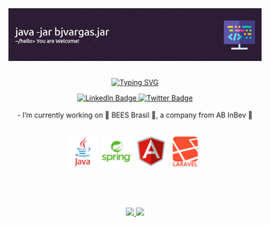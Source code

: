 
<div id="header" align="center">
<img src="https://github.com/bjvargas/bjvargas/blob/main/483525d6-8066-4d76-b195-d37d4c40c1d3.jpeg?raw=true" >
  <br><br>
  
[![Typing SVG](https://readme-typing-svg.herokuapp.com?center=true&vCenter=true&lines=Back-end+developer;Java+Ecosystem)](https://git.io/typing-svg)
  
<div id="badges">
  <a href="https://www.linkedin.com/in/bjvargas">
    <img src="https://img.shields.io/badge/LinkedIn-blue?style=for-the-badge&logo=linkedin&logoColor=white" alt="LinkedIn Badge"/>
  </a>
  <a href="https://twitter.com/bjvargas_jar">
    <img src="https://img.shields.io/badge/Twitter-blue?style=for-the-badge&logo=twitter&logoColor=white" alt="Twitter Badge"/>
  </a>
</div id="body" align="center">
  <br>
- I’m currently working on 🐝 BEES Brasil 🐝, a company from AB InBev 🍻  
  <br>  <br>
  <br>

</div>



<div align="center">
  <img src="https://github.com/devicons/devicon/blob/master/icons/java/java-original-wordmark.svg" title="Java" alt="Java" width="60" height="60"/>&nbsp;
  <img src="https://github.com/devicons/devicon/blob/master/icons/spring/spring-original-wordmark.svg" title="Spring" alt="Spring" width="60" height="60"/>&nbsp;
    <img src="https://github.com/devicons/devicon/blob/master/icons/angularjs/angularjs-original.svg" title="Spring" alt="Spring" width="60" height="60"/>&nbsp;
 <img src="https://github.com/devicons/devicon/blob/master/icons/laravel/laravel-plain-wordmark.svg" title="Laravel" alt="Laravel" width="60" height="60"/>&nbsp;
</div>


 <br>  <br>
  <br>

<div align="center">
  <a href="https://github.com/arsvargas">
  <img height="150em" src="https://github-readme-stats.vercel.app/api/top-langs/?username=bjvargas&hide=javascript,Blade,Vue,HTML,CSS,Shell&layout=compact&theme=dark"/>
  <img height="150em" src="https://github-readme-stats.vercel.app/api?username=bjvargas&theme=dark"/>
    
</div>
